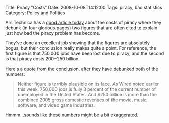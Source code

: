 Title: Piracy "Costs"
Date: 2008-10-08T14:12:00
Tags: piracy, bad statistics
Category: Policy and Politics

Ars Technica has a <a href="http://arstechnica.com/articles/culture/dodgy-digits-behind-the-war-on-piracy.ars/1" target="_blank">good article today</a> about the costs of piracy where they debunk (in four glorious pages) two figures that are often cited to explain just how bad the piracy problem has become.

They've done an excellent job showing that the figures are absolutely bogus, but their conclusion really makes quite a point. For reference, the first figure is that 750,000 jobs have been lost due to piracy, and the second is that piracy costs $200-$250 billion. 

Here's a quote from the conclusion, after they have debunked both of the numbers:<blockquote>Neither figure is terribly plausible on its face. As Wired noted earlier this week, 750,000 jobs is fully 8 percent of the current number of unemployed in the United States. And $250 billion is more than the combined 2005 gross domestic revenues of the movie, music, software, and video game industries.</blockquote>

Hmmm...sounds like these numbers might be a bit exaggerated.
